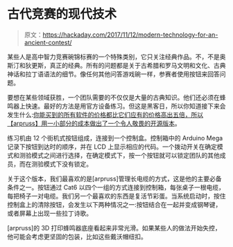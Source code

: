 # 古代竞赛的现代技术

> 原文：<https://hackaday.com/2017/11/12/modern-technology-for-an-ancient-contest/>

某些人是高中智力竞赛碗锦标赛的一个特殊类别，它只关注经典作品。不，不是奥斯汀和狄更斯，真正的经典。所有的问题都是关于古希腊和罗马文明和文化、古典神话和拉丁语语法的细节。像任何其他问答游戏碗一样，参赛者使用按钮来回答问题。

要想在某些领域获胜，一个团队需要的不仅仅是大量的古典知识。他们还必须在蜂鸣器上快速。最好的方法是用官方设备练习。但这是黑客日，所以你知道接下来会发生什么:[你能买到的所有软件的价格都比它们应有的价格高出五倍，所以【arpruss】用一小部分的成本做出了一个令人敬畏的开源版本](https://www.instructables.com/id/Certamen-Quiz-Practice-Machine/)。

练习机由 12 个街机式按钮组成，连接到一个控制盒。控制箱中的 Arduino Mega 记录下按钮到达时的顺序，并在 LCD 上显示相应的代码。一个拨动开关在确定模式和测验模式之间进行选择，在确定模式下，按一个按钮就可以锁定团队的其他成员，而在测验模式下没有锁定。

关于这个版本，我们最喜欢的是[arpruss]管理长电缆的方式，这是他的主要必备条件之一。按钮通过 Cat6 以四个一组的方式连接到控制箱，每张桌子一根电缆，每把椅子一对电缆。我们另一个最喜欢的东西是复活节彩蛋。当系统启动时，按住控制盒上的清除按钮，会发生以下两种情况之一:按钮结合在一起并变成钢琴键，或者屏幕上出现一些拉丁诗歌。

[arpruss]的 3D 打印蜂鸣器底座看起来非常光滑。如果某些人的做法开始失控，他可能会考虑更坚固的包装，比如这些戴沃帽纽扣。